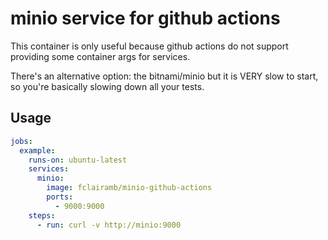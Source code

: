 # minio service for github actions

This container is only useful because github actions do not support providing some container args for services.

There's an alternative option: the bitnami/minio but it is VERY slow to start, so you're basically slowing down all your tests.



## Usage

```yaml
jobs:
  example:
    runs-on: ubuntu-latest
    services:
      minio:
        image: fclairamb/minio-github-actions
        ports:
          - 9000:9000
    steps:
      - run: curl -v http://minio:9000
```


